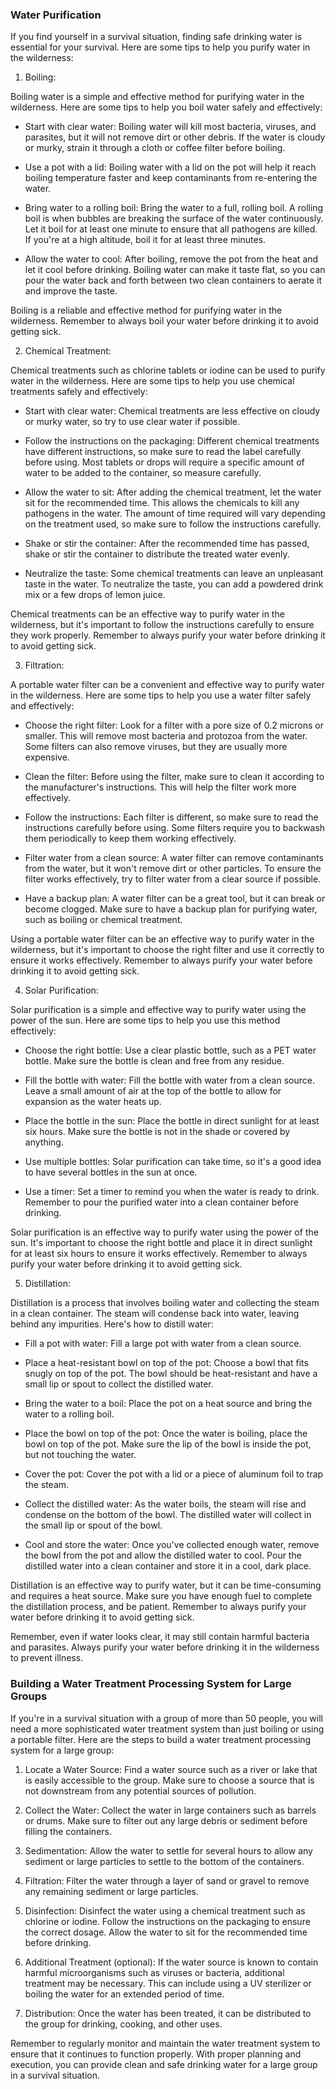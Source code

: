 ### Water Purification

If you find yourself in a survival situation, finding safe drinking water is essential for your survival. Here are some tips to help you purify water in the wilderness:

1. Boiling:

Boiling water is a simple and effective method for purifying water in the wilderness. Here are some tips to help you boil water safely and effectively:

- Start with clear water: Boiling water will kill most bacteria, viruses, and parasites, but it will not remove dirt or other debris. If the water is cloudy or murky, strain it through a cloth or coffee filter before boiling.

- Use a pot with a lid: Boiling water with a lid on the pot will help it reach boiling temperature faster and keep contaminants from re-entering the water.

- Bring water to a rolling boil: Bring the water to a full, rolling boil. A rolling boil is when bubbles are breaking the surface of the water continuously. Let it boil for at least one minute to ensure that all pathogens are killed. If you're at a high altitude, boil it for at least three minutes.

- Allow the water to cool: After boiling, remove the pot from the heat and let it cool before drinking. Boiling water can make it taste flat, so you can pour the water back and forth between two clean containers to aerate it and improve the taste.

Boiling is a reliable and effective method for purifying water in the wilderness. Remember to always boil your water before drinking it to avoid getting sick.


2. Chemical Treatment:

Chemical treatments such as chlorine tablets or iodine can be used to purify water in the wilderness. Here are some tips to help you use chemical treatments safely and effectively:

- Start with clear water: Chemical treatments are less effective on cloudy or murky water, so try to use clear water if possible.

- Follow the instructions on the packaging: Different chemical treatments have different instructions, so make sure to read the label carefully before using. Most tablets or drops will require a specific amount of water to be added to the container, so measure carefully.

- Allow the water to sit: After adding the chemical treatment, let the water sit for the recommended time. This allows the chemicals to kill any pathogens in the water. The amount of time required will vary depending on the treatment used, so make sure to follow the instructions carefully.

- Shake or stir the container: After the recommended time has passed, shake or stir the container to distribute the treated water evenly.

- Neutralize the taste: Some chemical treatments can leave an unpleasant taste in the water. To neutralize the taste, you can add a powdered drink mix or a few drops of lemon juice.

Chemical treatments can be an effective way to purify water in the wilderness, but it's important to follow the instructions carefully to ensure they work properly. Remember to always purify your water before drinking it to avoid getting sick.

3. Filtration:

A portable water filter can be a convenient and effective way to purify water in the wilderness. Here are some tips to help you use a water filter safely and effectively:

- Choose the right filter: Look for a filter with a pore size of 0.2 microns or smaller. This will remove most bacteria and protozoa from the water. Some filters can also remove viruses, but they are usually more expensive.

- Clean the filter: Before using the filter, make sure to clean it according to the manufacturer's instructions. This will help the filter work more effectively.

- Follow the instructions: Each filter is different, so make sure to read the instructions carefully before using. Some filters require you to backwash them periodically to keep them working effectively.

- Filter water from a clean source: A water filter can remove contaminants from the water, but it won't remove dirt or other particles. To ensure the filter works effectively, try to filter water from a clear source if possible.

- Have a backup plan: A water filter can be a great tool, but it can break or become clogged. Make sure to have a backup plan for purifying water, such as boiling or chemical treatment.

Using a portable water filter can be an effective way to purify water in the wilderness, but it's important to choose the right filter and use it correctly to ensure it works effectively. Remember to always purify your water before drinking it to avoid getting sick.

4. Solar Purification:

Solar purification is a simple and effective way to purify water using the power of the sun. Here are some tips to help you use this method effectively:

- Choose the right bottle: Use a clear plastic bottle, such as a PET water bottle. Make sure the bottle is clean and free from any residue.

- Fill the bottle with water: Fill the bottle with water from a clean source. Leave a small amount of air at the top of the bottle to allow for expansion as the water heats up.

- Place the bottle in the sun: Place the bottle in direct sunlight for at least six hours. Make sure the bottle is not in the shade or covered by anything.

- Use multiple bottles: Solar purification can take time, so it's a good idea to have several bottles in the sun at once.

- Use a timer: Set a timer to remind you when the water is ready to drink. Remember to pour the purified water into a clean container before drinking.

Solar purification is an effective way to purify water using the power of the sun. It's important to choose the right bottle and place it in direct sunlight for at least six hours to ensure it works effectively. Remember to always purify your water before drinking it to avoid getting sick.

5. Distillation:

Distillation is a process that involves boiling water and collecting the steam in a clean container. The steam will condense back into water, leaving behind any impurities. Here's how to distill water:

- Fill a pot with water: Fill a large pot with water from a clean source.

- Place a heat-resistant bowl on top of the pot: Choose a bowl that fits snugly on top of the pot. The bowl should be heat-resistant and have a small lip or spout to collect the distilled water.

- Bring the water to a boil: Place the pot on a heat source and bring the water to a rolling boil.

- Place the bowl on top of the pot: Once the water is boiling, place the bowl on top of the pot. Make sure the lip of the bowl is inside the pot, but not touching the water.

- Cover the pot: Cover the pot with a lid or a piece of aluminum foil to trap the steam.

- Collect the distilled water: As the water boils, the steam will rise and condense on the bottom of the bowl. The distilled water will collect in the small lip or spout of the bowl.

- Cool and store the water: Once you've collected enough water, remove the bowl from the pot and allow the distilled water to cool. Pour the distilled water into a clean container and store it in a cool, dark place.

Distillation is an effective way to purify water, but it can be time-consuming and requires a heat source. Make sure you have enough fuel to complete the distillation process, and be patient. Remember to always purify your water before drinking it to avoid getting sick.


Remember, even if water looks clear, it may still contain harmful bacteria and parasites. Always purify your water before drinking it in the wilderness to prevent illness.

### Building a Water Treatment Processing System for Large Groups

If you're in a survival situation with a group of more than 50 people, you will need a more sophisticated water treatment system than just boiling or using a portable filter. Here are the steps to build a water treatment processing system for a large group:

1. Locate a Water Source:
Find a water source such as a river or lake that is easily accessible to the group. Make sure to choose a source that is not downstream from any potential sources of pollution.

2. Collect the Water:
Collect the water in large containers such as barrels or drums. Make sure to filter out any large debris or sediment before filling the containers.

3. Sedimentation:
Allow the water to settle for several hours to allow any sediment or large particles to settle to the bottom of the containers.

4. Filtration:
Filter the water through a layer of sand or gravel to remove any remaining sediment or large particles.

5. Disinfection:
Disinfect the water using a chemical treatment such as chlorine or iodine. Follow the instructions on the packaging to ensure the correct dosage. Allow the water to sit for the recommended time before drinking.

6. Additional Treatment (optional):
If the water source is known to contain harmful microorganisms such as viruses or bacteria, additional treatment may be necessary. This can include using a UV sterilizer or boiling the water for an extended period of time.

7. Distribution:
Once the water has been treated, it can be distributed to the group for drinking, cooking, and other uses.

Remember to regularly monitor and maintain the water treatment system to ensure that it continues to function properly. With proper planning and execution, you can provide clean and safe drinking water for a large group in a survival situation.
